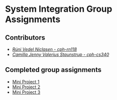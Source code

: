 # System Integration Group Assignments


## Contributors
- _[Rúni Vedel Niclasen - cph-rn118](https://github.com/Runi-VN)_
- _[Camilla Jenny Valerius Staunstrup - cph-cs340](https://github.com/Castau)_

## Completed group assignments
- [Mini Project 1](https://github.com/Hold-Krykke-BA/System_Integration/tree/main/MiniProject1_)
- [Mini Project 2](https://github.com/Hold-Krykke-BA/System_Integration/tree/main/MiniProject2)
- [Mini Project 3](https://github.com/Hold-Krykke-BA/System_Integration/tree/main/MiniProject3)
